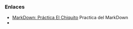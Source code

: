 ### Enlaces

* [MarkDown: Práctica El Chiquito](https://github.com/Sebi16/Portfolio_DAW/blob/main/Ejercicios/Chiquito.md) Practica del MarkDown
* 
